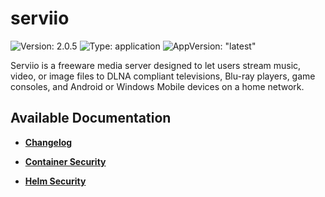 # serviio

![Version: 2.0.5](https://img.shields.io/badge/Version-2.0.5-informational?style=flat-square) ![Type: application](https://img.shields.io/badge/Type-application-informational?style=flat-square) ![AppVersion: "latest"](https://img.shields.io/badge/AppVersion-"latest"-informational?style=flat-square)

Serviio is a freeware media server designed to let users stream music, video, or image files to DLNA compliant televisions, Blu-ray players, game consoles, and Android or Windows Mobile devices on a home network.

## Available Documentation

- [**Changelog**](CHANGELOG)

- [**Container Security**](container-security)

- [**Helm Security**](helm-security)

